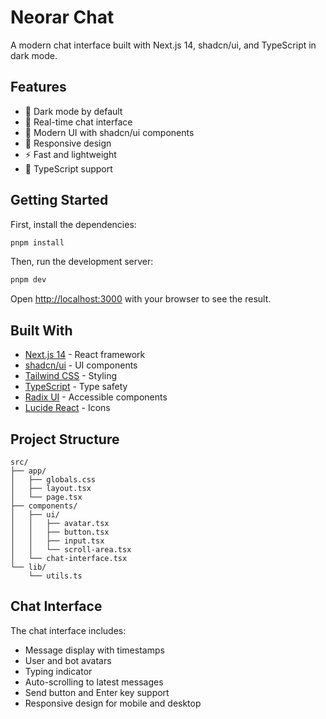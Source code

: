 # Neorar Chat

A modern chat interface built with Next.js 14, shadcn/ui, and TypeScript in dark mode.

## Features

- 🌙 Dark mode by default
- 💬 Real-time chat interface
- 🎨 Modern UI with shadcn/ui components
- 📱 Responsive design
- ⚡ Fast and lightweight
- 🔧 TypeScript support

## Getting Started

First, install the dependencies:

```bash
pnpm install
```

Then, run the development server:

```bash
pnpm dev
```

Open [http://localhost:3000](http://localhost:3000) with your browser to see the result.

## Built With

- [Next.js 14](https://nextjs.org/) - React framework
- [shadcn/ui](https://ui.shadcn.com/) - UI components
- [Tailwind CSS](https://tailwindcss.com/) - Styling
- [TypeScript](https://www.typescriptlang.org/) - Type safety
- [Radix UI](https://www.radix-ui.com/) - Accessible components
- [Lucide React](https://lucide.dev/) - Icons

## Project Structure

```
src/
├── app/
│   ├── globals.css
│   ├── layout.tsx
│   └── page.tsx
├── components/
│   ├── ui/
│   │   ├── avatar.tsx
│   │   ├── button.tsx
│   │   ├── input.tsx
│   │   └── scroll-area.tsx
│   └── chat-interface.tsx
└── lib/
    └── utils.ts
```

## Chat Interface

The chat interface includes:

- Message display with timestamps
- User and bot avatars
- Typing indicator
- Auto-scrolling to latest messages
- Send button and Enter key support
- Responsive design for mobile and desktop 